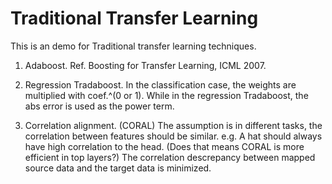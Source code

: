 # Traditional Transfer Learning

This is an demo for Traditional transfer learning techniques.

1. Adaboost. Ref. Boosting for Transfer Learning, ICML 2007.
  
2. Regression Tradaboost. 
  In the classification case, the weights are multiplied with coef.^(0 or 1). 
  While in the regression Tradaboost, the abs error is used as the power term. 
  
3. Correlation alignment. (CORAL)
  The assumption is in different tasks, the correlation between features should be similar. e.g. A hat should always have high correlation to the head. 
  (Does that means CORAL is more efficient in top layers?)
  The correlation descrepancy between mapped source data and the target data is minimized.
  

